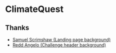 # ClimateQuest

## Thanks

- [Samuel Scrimshaw (Landing page background)](https://unsplash.com/photos/2oFdVd00xOg)
- [Redd Angelo (Challenge header background)](https://unsplash.com/photos/HsdiMBETJuY)
